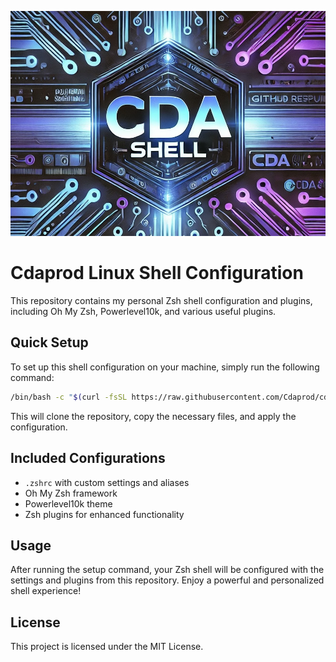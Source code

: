 ![](photo.jpeg)

# Cdaprod Linux Shell Configuration

This repository contains my personal Zsh shell configuration and plugins, including Oh My Zsh, Powerlevel10k, and various useful plugins.

## Quick Setup

To set up this shell configuration on your machine, simply run the following command:

```bash
/bin/bash -c "$(curl -fsSL https://raw.githubusercontent.com/Cdaprod/cda.shell-config/main/install.sh)"
```

This will clone the repository, copy the necessary files, and apply the configuration.

## Included Configurations

- `.zshrc` with custom settings and aliases
- Oh My Zsh framework
- Powerlevel10k theme
- Zsh plugins for enhanced functionality

## Usage

After running the setup command, your Zsh shell will be configured with the settings and plugins from this repository. Enjoy a powerful and personalized shell experience!

## License

This project is licensed under the MIT License.